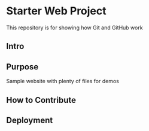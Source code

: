 # Starter Web Project

This repository is for showing how Git and GitHub work

## Intro

## Purpose

Sample website with plenty of files for demos

## How to Contribute

## Deployment
